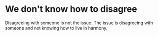 # We don't know how to disagree

Disagreeing with someone is not the issue. The issue is disagreeing with someone and not knowing how to live in harmony.
